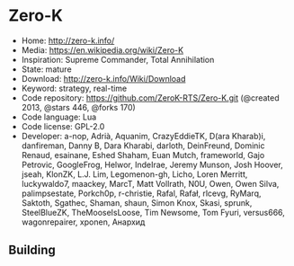 # Zero-K

- Home: http://zero-k.info/
- Media: https://en.wikipedia.org/wiki/Zero-K
- Inspiration: Supreme Commander, Total Annihilation
- State: mature
- Download: http://zero-k.info/Wiki/Download
- Keyword: strategy, real-time
- Code repository: https://github.com/ZeroK-RTS/Zero-K.git (@created 2013, @stars 446, @forks 170)
- Code language: Lua
- Code license: GPL-2.0
- Developer: a-nop, Adrià, Aquanim, CrazyEddieTK, D(ara Kharab)i, danfireman, Danny B, Dara Kharabi, darloth, DeinFreund, Dominic Renaud, esainane, Eshed Shaham, Euan Mutch, frameworld, Gajo Petrovic, GoogleFrog, Helwor, IndeIrae, Jeremy Munson, Josh Hoover, jseah, KlonZK, L.J. Lim, Legomenon-gh, Licho, Loren Merritt, luckywaldo7, maackey, MarcT, Matt Vollrath, N0U, Owen, Owen Silva, palimpsestate, Porkch0p, r-christie, Rafal, Rafał, rlcevg, RyMarq, Saktoth, Sgathec, Shaman, shaun, Simon Knox, Skasi, sprunk, SteelBlueZK, TheMooseIsLoose, Tim Newsome, Tom Fyuri, versus666, wagonrepairer, xponen, Анархид

## Building
